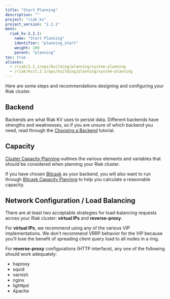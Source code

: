 ```yaml
---
title: "Start Planning"
description: ""
project: "riak_kv"
project_version: "2.2.1"
menu:
  riak_kv-2.2.1:
    name: "Start Planning"
    identifier: "planning_start"
    weight: 100
    parent: "planning"
toc: true
aliases:
  - /riak/2.2.1/ops/building/planning/system-planning
  - /riak/kv/2.2.1/ops/building/planning/system-planning
---
```


[plan backend]: /riak/kv/2.2.1/setup/planning/backend
[plan cluster capacity]: /riak/kv/2.2.1/setup/planning/cluster-capacity
[plan backend bitcask]: /riak/kv/2.2.1/setup/planning/backend/bitcask
[plan bitcask capacity]: /riak/kv/2.2.1/setup/planning/bitcask-capacity-calc

Here are some steps and recommendations designing and configuring your
Riak cluster.

## Backend

Backends are what Riak KV uses to persist data. Different backends have
strengths and weaknesses, so if you are unsure of which backend you
need, read through the [Choosing a Backend][plan backend] tutorial.

## Capacity

[Cluster Capacity Planning][plan cluster capacity] outlines the various elements and variables that should be considered when planning your Riak cluster.

If you have chosen [Bitcask][plan backend bitcask] as your backend, you will also want to run through [Bitcask Capacity Planning][plan bitcask capacity] to help you calculate a reasonable capacity.

## Network Configuration / Load Balancing

There are at least two acceptable strategies for load-balancing requests
across your Riak cluster: **virtual IPs** and **reverse-proxy**.

For **virtual IPs**, we recommend using any of the various VIP
implementations. We don't recommend VRRP behavior for the VIP because
you'll lose the benefit of spreading client query load to all nodes in a
ring.

For **reverse-proxy** configurations (HTTP interface), any one of the
following should work adequately:

* haproxy
* squid
* varnish
* nginx
* lighttpd
* Apache

